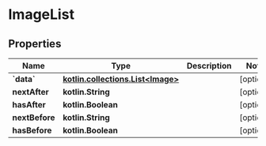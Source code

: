 
# ImageList

## Properties
Name | Type | Description | Notes
------------ | ------------- | ------------- | -------------
**&#x60;data&#x60;** | [**kotlin.collections.List&lt;Image&gt;**](Image.md) |  |  [optional]
**nextAfter** | **kotlin.String** |  |  [optional]
**hasAfter** | **kotlin.Boolean** |  |  [optional]
**nextBefore** | **kotlin.String** |  |  [optional]
**hasBefore** | **kotlin.Boolean** |  |  [optional]



